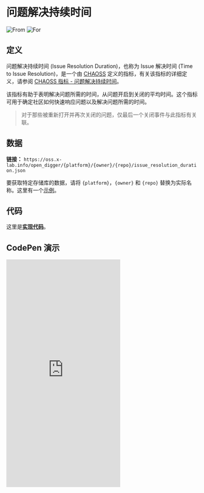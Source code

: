 # 问题解决持续时间

![From](https://img.shields.io/badge/来自-CHAOSS-blue) ![For](https://img.shields.io/badge/用于-仓库-blue)

## 定义

问题解决持续时间 (Issue Resolution Duration)，也称为 Issue 解决时间 (Time to Issue Resolution)，是一个由 [CHAOSS](https://chaoss.community) 定义的指标，有关该指标的详细定义，请参阅 [CHAOSS 指标 - 问题解决持续时间](https://chaoss.community/zh-CN/kb/metric-issue-resolution-duration/)。

该指标有助于表明解决问题所需的时间，从问题开启到关闭的平均时间。这个指标可用于确定社区如何快速响应问题以及解决问题所需的时间。

> 对于那些被重新打开并再次关闭的问题，仅最后一个关闭事件与此指标有关联。

## 数据

**链接：** `https://oss.x-lab.info/open_digger/{platform}/{owner}/{repo}/issue_resolution_duration.json`

要获取特定存储库的数据，请将 `{platform}`，`{owner}` 和 `{repo}` 替换为实际名称。这里有一个[示例](https://oss.x-lab.info/open_digger/github/X-lab2017/open-digger/issue_resolution_duration.json)。

## 代码

这里是[**实现代码**](https://github.com/X-lab2017/open-digger/blob/master/src/metrics/chaoss.ts#L292)。

## CodePen 演示

<iframe height="600" scrolling="no" title="OpenDigger - [CHAOSS] Time Duration Related Metrics" src="https://codepen.io/frank-zsy/embed/VwBqwaP?type=issue_resolution_duration&default-tab=js%2Cresult&editable=true" frameborder="no" loading="lazy" allowtransparency="true" allowfullscreen="true">
  See the Pen <a href="https://codepen.io/frank-zsy/pen/VwBqwaP">
  OpenDigger - [CHAOSS] Time Duration Related Metrics</a> by Frank Zhao (<a href="https://codepen.io/frank-zsy">@frank-zsy</a>)
  on <a href="https://codepen.io">CodePen</a>.
</iframe>
